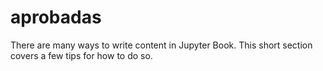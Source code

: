 aprobadas 
=======================

There are many ways to write content in Jupyter Book. This short section
covers a few tips for how to do so.
